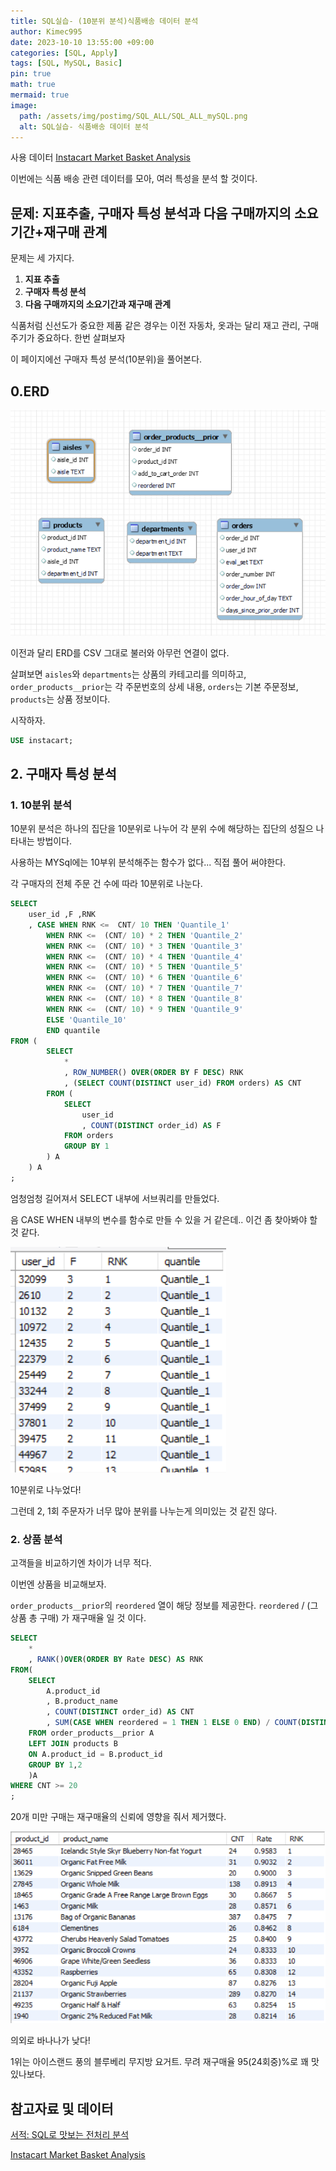 ```yaml
---
title: SQL실습- (10분위 분석)식품배송 데이터 분석
author: Kimec995
date: 2023-10-10 13:55:00 +09:00
categories: [SQL, Apply]
tags: [SQL, MySQL, Basic]
pin: true
math: true
mermaid: true
image: 
  path: /assets/img/postimg/SQL_ALL/SQL_ALL_mySQL.png
  alt: SQL실습- 식품배송 데이터 분석
---
```


사용 데이터 
[Instacart Market Basket Analysis](https://www.kaggle.com/competitions/instacart-market-basket-analysis/data)

이번에는 식품 배송 관련 데이터를 모아, 여러 특성을 분석 할 것이다.

## 문제: 지표추출, 구매자 특성 분석과 다음 구매까지의 소요기간+재구매 관계

문제는 세 가지다.

1. **지표 추출**
2. **구매자 특성 분석**
2. **다음 구매까지의 소요기간과 재구매 관계**

식품처럼 신선도가 중요한 제품 같은 경우는 이전 자동차, 옷과는 달리 재고 관리, 구매 주기가 중요하다. 한번 살펴보자

이 페이지에선 구매자 특성 분석(10분위)을 풀어본다.

## 0.ERD
![image.png](/\assets\img\postimg\SQL_ALL\SQL_ALL_00_Instacart.png)

이전과 달리 ERD를 CSV 그대로 불러와 아무런 연결이 없다.

살펴보면 `aisles`와 `departments`는 상품의 카테고리를 의미하고, `order_products__prior`는 각 주문번호의 상세 내용, `orders`는 기본 주문정보, `products`는 상품 정보이다.

시작하자.
```sql
USE instacart;
```

## 2. 구매자 특성 분석

### 1. 10분위 분석
10분위 분석은 하나의 집단을 10분위로 나누어 각 분위 수에 해당하는 집단의 성질으 나타내는 방법이다.

사용하는 MYSql에는 10부위 분석해주는 함수가 없다... 직접 풀어 써야한다.

각 구매자의 전체 주문 건 수에 따라 10분위로 나눈다.

```sql
SELECT
	user_id ,F ,RNK
    , CASE WHEN RNK <=  CNT/ 10 THEN 'Quantile_1'
		WHEN RNK <=  (CNT/ 10) * 2 THEN 'Quantile_2' 
        WHEN RNK <=  (CNT/ 10) * 3 THEN 'Quantile_3' 
        WHEN RNK <=  (CNT/ 10) * 4 THEN 'Quantile_4' 
        WHEN RNK <=  (CNT/ 10) * 5 THEN 'Quantile_5' 
        WHEN RNK <=  (CNT/ 10) * 6 THEN 'Quantile_6' 
        WHEN RNK <=  (CNT/ 10) * 7 THEN 'Quantile_7' 
        WHEN RNK <=  (CNT/ 10) * 8 THEN 'Quantile_8'
        WHEN RNK <=  (CNT/ 10) * 9 THEN 'Quantile_9' 
        ELSE 'Quantile_10' 
        END quantile
FROM (
		SELECT 
			*
			, ROW_NUMBER() OVER(ORDER BY F DESC) RNK
            , (SELECT COUNT(DISTINCT user_id) FROM orders) AS CNT
		FROM (
			SELECT 
				user_id
				, COUNT(DISTINCT order_id) AS F
			FROM orders
			GROUP BY 1
		) A
	) A 
;
```

엄청엄청 길어져서 SELECT 내부에 서브쿼리를 만들었다.

음 CASE WHEN 내부의 변수를 함수로 만들 수 있을 거 같은데.. 이건 좀 찾아봐야 할 것 같다.

![image.png](/\assets\img\postimg\SQL_Q4\SQL_Q4_06.png)

10분위로 나누었다!

그런데 2, 1회 주문자가 너무 많아 분위를 나누는게 의미있는 것 같진 않다.

### 2. 상품 분석

고객들을 비교하기엔 차이가 너무 적다.

이번엔 상품을 비교해보자.

`order_products__prior`의 `reordered` 열이 해당 정보를 제공한다. `reordered` / (그 상품 총 구매) 가 재구매율 일 것 이다.

```sql
SELECT
	*
    , RANK()OVER(ORDER BY Rate DESC) AS RNK
FROM(
	SELECT
		A.product_id
		, B.product_name
		, COUNT(DISTINCT order_id) AS CNT
		, SUM(CASE WHEN reordered = 1 THEN 1 ELSE 0 END) / COUNT(DISTINCT order_id) AS Rate
	FROM order_products__prior A
	LEFT JOIN products B
	ON A.product_id = B.product_id
	GROUP BY 1,2
    )A
WHERE CNT >= 20
;
```

20개 미만 구매는 재구매율의 신뢰에 영향을 줘서 제거했다.

![image.png](/\assets\img\postimg\SQL_Q4\SQL_Q4_05.png)

의외로 바나나가 낮다!

1위는 아이스랜드 풍의 블루베리 무지방 요거트. 무려 재구매율 95(24회중)%로 꽤 맛있나보다.


## 참고자료 및 데이터

[서적: SQL로 맛보는 전처리 분석](https://product.kyobobook.co.kr/detail/S000001934242)

[Instacart Market Basket Analysis](https://www.kaggle.com/competitions/instacart-market-basket-analysis/data)